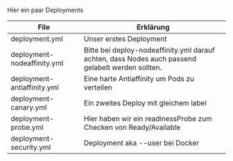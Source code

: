 Hier ein paar Deployments


|   File                      | Erklärung  
| --------------------------- | ----------------
| deployment.yml              | Unser erstes Deployment
| deployment-nodeaffinity.yml | Bitte bei deploy-nodeaffinity.yml  darauf achten, dass Nodes auch passend gelabelt werden sollten.
| deployment-antiaffinity.yml | Eine harte Antiaffinity um Pods zu verteilen
| deployment-canary.yml       | Ein zweites Deploy mit gleichem label 
| deployment-probe.yml        | Hier haben wir ein readinessProbe zum Checken von Ready/Available
| deployment-security.yml     | Deployment aka --user bei Docker
